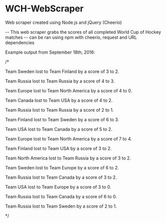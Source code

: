 # WCH-WebScraper
Web scraper created using Node.js and jQuery (Cheerio) 

-- This web scraper grabs the scores of all completed World Cup of Hockey matches
-- can be ran using npm with cheerio, request and URL dependencies

Example output from September 18th, 2016: 

/*

Team Sweden lost to Team Finland by a score of 3 to 2.

Team Russia lost to Team Russia by a score of 4 to 3.

Team Europe lost to Team North America by a score of 4 to 0.

Team Canada lost to Team USA by a score of 4 to 2.

Team Russia lost to Team Russia by a score of 2 to 1.

Team Finland lost to Team Sweden by a score of 6 to 3.

Team USA lost to Team Canada by a score of 5 to 2.

Team Europe lost to Team North America by a score of 7 to 4.

Team Finland lost to Team USA by a score of 3 to 2.

Team North America lost to Team Russia by a score of 3 to 2.

Team Sweden lost to Team Europe by a score of 6 to 2.

Team Russia lost to Team Canada by a score of 3 to 2.

Team USA lost to Team Europe by a score of 3 to 0.

Team Russia lost to Team Canada by a score of 6 to 0.

Team Russia lost to Team Sweden by a score of 2 to 1.

*/
